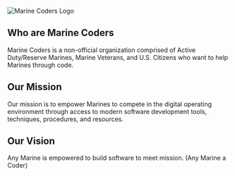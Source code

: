 ![Marine Coders Logo](https://marines.dev/assets/marinecoders.png)

## Who are Marine Coders
Marine Coders is a non-official organization comprised of Active Duty/Reserve Marines, Marine Veterans, and U.S. Citizens who want to help Marines through code.

## Our Mission
Our mission is to empower Marines to compete in the digital operating environment through access to modern software development tools, techniques, procedures, and resources.

## Our Vision
Any Marine is empowered to build software to meet mission. (Any Marine a Coder)
